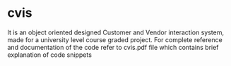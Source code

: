 # cvis
It is an object oriented designed Customer and Vendor interaction system, made for a university level course graded project.
For complete reference and documentation of the code refer to cvis.pdf file which contains brief explanation of code snippets
